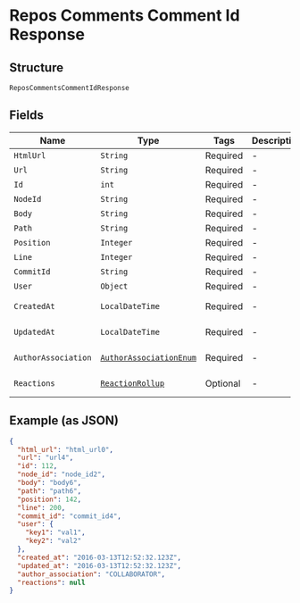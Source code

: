 
# Repos Comments Comment Id Response

## Structure

`ReposCommentsCommentIdResponse`

## Fields

| Name | Type | Tags | Description | Getter | Setter |
|  --- | --- | --- | --- | --- | --- |
| `HtmlUrl` | `String` | Required | - | String getHtmlUrl() | setHtmlUrl(String htmlUrl) |
| `Url` | `String` | Required | - | String getUrl() | setUrl(String url) |
| `Id` | `int` | Required | - | int getId() | setId(int id) |
| `NodeId` | `String` | Required | - | String getNodeId() | setNodeId(String nodeId) |
| `Body` | `String` | Required | - | String getBody() | setBody(String body) |
| `Path` | `String` | Required | - | String getPath() | setPath(String path) |
| `Position` | `Integer` | Required | - | Integer getPosition() | setPosition(Integer position) |
| `Line` | `Integer` | Required | - | Integer getLine() | setLine(Integer line) |
| `CommitId` | `String` | Required | - | String getCommitId() | setCommitId(String commitId) |
| `User` | `Object` | Required | - | Object getUser() | setUser(Object user) |
| `CreatedAt` | `LocalDateTime` | Required | - | LocalDateTime getCreatedAt() | setCreatedAt(LocalDateTime createdAt) |
| `UpdatedAt` | `LocalDateTime` | Required | - | LocalDateTime getUpdatedAt() | setUpdatedAt(LocalDateTime updatedAt) |
| `AuthorAssociation` | [`AuthorAssociationEnum`](../../doc/models/author-association-enum.md) | Required | - | AuthorAssociationEnum getAuthorAssociation() | setAuthorAssociation(AuthorAssociationEnum authorAssociation) |
| `Reactions` | [`ReactionRollup`](../../doc/models/reaction-rollup.md) | Optional | - | ReactionRollup getReactions() | setReactions(ReactionRollup reactions) |

## Example (as JSON)

```json
{
  "html_url": "html_url0",
  "url": "url4",
  "id": 112,
  "node_id": "node_id2",
  "body": "body6",
  "path": "path6",
  "position": 142,
  "line": 200,
  "commit_id": "commit_id4",
  "user": {
    "key1": "val1",
    "key2": "val2"
  },
  "created_at": "2016-03-13T12:52:32.123Z",
  "updated_at": "2016-03-13T12:52:32.123Z",
  "author_association": "COLLABORATOR",
  "reactions": null
}
```

